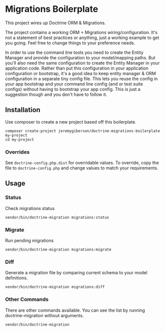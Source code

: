 # Migrations Boilerplate
This project wires up Doctrine ORM & Migrations.

The project contains a working ORM + Migrations wiring/configuration. It's not a statement
of best practices or anything, just a working example to get you going. Feel free to change
things to your preference needs.

In order to use the command line tools you need to create the Entity Manager and provide
the configuration to your model/mapping paths. But you'll also need the same configuration
to create the Entity Manager in your application code. Rather than put this configuration
in your application configuration or bootstrap, it's a good idea to keep entity manager &
ORM configuration in a separate tiny config file. This lets you reuse the config in your
app bootstrap and your command line config (and or test suite configs) without having to
bootstrap your app config. This is just a suggestion though and you don't have to follow it.



## Installation
Use composer to create a new project based off this boilerplate.

```
composer create-project jeremygiberson/doctrine-migrations-boilerplate my-project
cd my-project
```

### Overrides
See `doctrine-config.php.dist` for overridable values. To override, copy 
the file to `doctrine-config.php` and change values to match your requirements.

## Usage
### Status
Check migrations status

`vendor/bin/doctrine-migration migrations:status`

### Migrate
Run pending migrations

`vendor/bin/doctrine-migration migrations:migrate`

### Diff
Generate a migration file by comparing current schema to your model definitions.

`vendor/bin/doctrine-migration migrations:diff`

### Other Commands
There are other commands available. You can see the list by running doctrine-migration without arguments. 

`vendor/bin/doctrine-migration`
